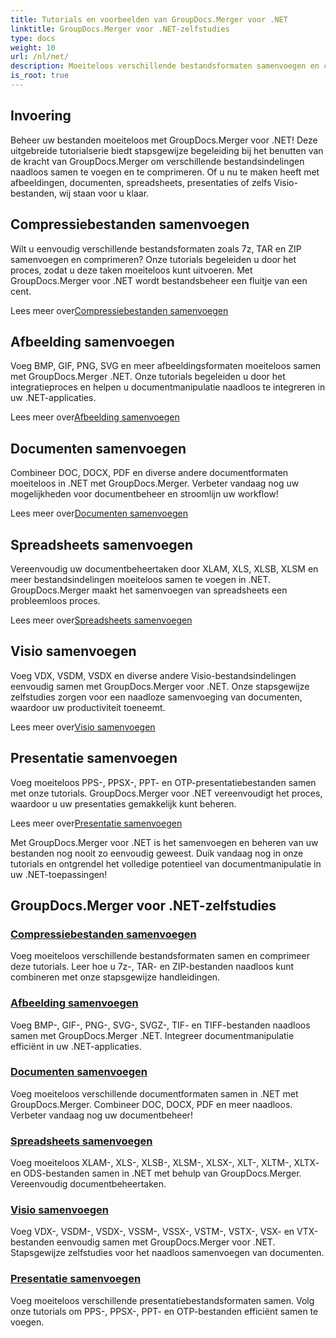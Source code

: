```yaml
---
title: Tutorials en voorbeelden van GroupDocs.Merger voor .NET
linktitle: GroupDocs.Merger voor .NET-zelfstudies
type: docs
weight: 10
url: /nl/net/
description: Moeiteloos verschillende bestandsformaten samenvoegen en comprimeren met GroupDocs.Merger .NET. Leer stapsgewijze tutorials over het samenvoegen van afbeeldingen, documenten en meer!
is_root: true
---
```

## Invoering

Beheer uw bestanden moeiteloos met GroupDocs.Merger voor .NET! Deze uitgebreide tutorialserie biedt stapsgewijze begeleiding bij het benutten van de kracht van GroupDocs.Merger om verschillende bestandsindelingen naadloos samen te voegen en te comprimeren. Of u nu te maken heeft met afbeeldingen, documenten, spreadsheets, presentaties of zelfs Visio-bestanden, wij staan voor u klaar.

## Compressiebestanden samenvoegen
Wilt u eenvoudig verschillende bestandsformaten zoals 7z, TAR en ZIP samenvoegen en comprimeren? Onze tutorials begeleiden u door het proces, zodat u deze taken moeiteloos kunt uitvoeren. Met GroupDocs.Merger voor .NET wordt bestandsbeheer een fluitje van een cent.

 Lees meer over[Compressiebestanden samenvoegen](./merge-compress-files/)

## Afbeelding samenvoegen
Voeg BMP, GIF, PNG, SVG en meer afbeeldingsformaten moeiteloos samen met GroupDocs.Merger .NET. Onze tutorials begeleiden u door het integratieproces en helpen u documentmanipulatie naadloos te integreren in uw .NET-applicaties.

 Lees meer over[Afbeelding samenvoegen](./image-merging/)

## Documenten samenvoegen
Combineer DOC, DOCX, PDF en diverse andere documentformaten moeiteloos in .NET met GroupDocs.Merger. Verbeter vandaag nog uw mogelijkheden voor documentbeheer en stroomlijn uw workflow!

 Lees meer over[Documenten samenvoegen](./document-merging/)

## Spreadsheets samenvoegen
Vereenvoudig uw documentbeheertaken door XLAM, XLS, XLSB, XLSM en meer bestandsindelingen moeiteloos samen te voegen in .NET. GroupDocs.Merger maakt het samenvoegen van spreadsheets een probleemloos proces.

 Lees meer over[Spreadsheets samenvoegen](./spreadsheet-merging/)

## Visio samenvoegen
Voeg VDX, VSDM, VSDX en diverse andere Visio-bestandsindelingen eenvoudig samen met GroupDocs.Merger voor .NET. Onze stapsgewijze zelfstudies zorgen voor een naadloze samenvoeging van documenten, waardoor uw productiviteit toeneemt.

 Lees meer over[Visio samenvoegen](./visio-merging/)

## Presentatie samenvoegen
Voeg moeiteloos PPS-, PPSX-, PPT- en OTP-presentatiebestanden samen met onze tutorials. GroupDocs.Merger voor .NET vereenvoudigt het proces, waardoor u uw presentaties gemakkelijk kunt beheren.

 Lees meer over[Presentatie samenvoegen](./presentation-merging/)

Met GroupDocs.Merger voor .NET is het samenvoegen en beheren van uw bestanden nog nooit zo eenvoudig geweest. Duik vandaag nog in onze tutorials en ontgrendel het volledige potentieel van documentmanipulatie in uw .NET-toepassingen!
## GroupDocs.Merger voor .NET-zelfstudies
### [Compressiebestanden samenvoegen](./merge-compress-files/)
Voeg moeiteloos verschillende bestandsformaten samen en comprimeer deze tutorials. Leer hoe u 7z-, TAR- en ZIP-bestanden naadloos kunt combineren met onze stapsgewijze handleidingen.
### [Afbeelding samenvoegen](./image-merging/)
Voeg BMP-, GIF-, PNG-, SVG-, SVGZ-, TIF- en TIFF-bestanden naadloos samen met GroupDocs.Merger .NET. Integreer documentmanipulatie efficiënt in uw .NET-applicaties.
### [Documenten samenvoegen](./document-merging/)
Voeg moeiteloos verschillende documentformaten samen in .NET met GroupDocs.Merger. Combineer DOC, DOCX, PDF en meer naadloos. Verbeter vandaag nog uw documentbeheer!
### [Spreadsheets samenvoegen](./spreadsheet-merging/)
Voeg moeiteloos XLAM-, XLS-, XLSB-, XLSM-, XLSX-, XLT-, XLTM-, XLTX- en ODS-bestanden samen in .NET met behulp van GroupDocs.Merger. Vereenvoudig documentbeheertaken.
### [Visio samenvoegen](./visio-merging/)
Voeg VDX-, VSDM-, VSDX-, VSSM-, VSSX-, VSTM-, VSTX-, VSX- en VTX-bestanden eenvoudig samen met GroupDocs.Merger voor .NET. Stapsgewijze zelfstudies voor het naadloos samenvoegen van documenten.
### [Presentatie samenvoegen](./presentation-merging/)
Voeg moeiteloos verschillende presentatiebestandsformaten samen. Volg onze tutorials om PPS-, PPSX-, PPT- en OTP-bestanden efficiënt samen te voegen.